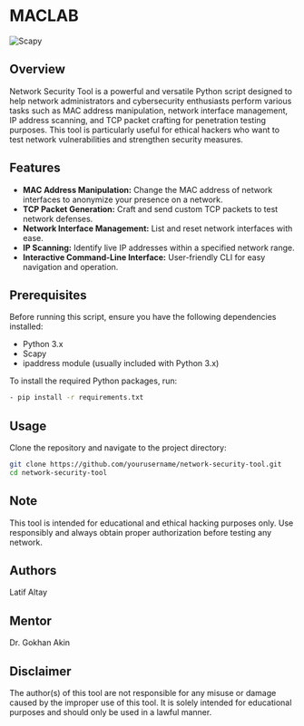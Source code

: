 # MACLAB

![Scapy](https://img.shields.io/badge/Scapy-Python_3.x-green.svg?logo=python&logoColor=yellow)

## Overview

Network Security Tool is a powerful and versatile Python script designed to help network administrators and cybersecurity enthusiasts perform various tasks such as MAC address manipulation, network interface management, IP address scanning, and TCP packet crafting for penetration testing purposes. This tool is particularly useful for ethical hackers who want to test network vulnerabilities and strengthen security measures.

## Features

- **MAC Address Manipulation:** Change the MAC address of network interfaces to anonymize your presence on a network.
- **TCP Packet Generation:** Craft and send custom TCP packets to test network defenses.
- **Network Interface Management:** List and reset network interfaces with ease.
- **IP Scanning:** Identify live IP addresses within a specified network range.
- **Interactive Command-Line Interface:** User-friendly CLI for easy navigation and operation.

## Prerequisites

Before running this script, ensure you have the following dependencies installed:

- Python 3.x
- Scapy
- ipaddress module (usually included with Python 3.x)

To install the required Python packages, run:

```bash 
- pip install -r requirements.txt 
```

## Usage

Clone the repository and navigate to the project directory:

```bash
git clone https://github.com/yourusername/network-security-tool.git
cd network-security-tool
```

## Note
This tool is intended for educational and ethical hacking purposes only. Use responsibly and always obtain proper authorization before testing any network.

## Authors
Latif Altay

## Mentor
Dr. Gokhan Akin 
 
## Disclaimer
The author(s) of this tool are not responsible for any misuse or damage caused by the improper use of this tool. It is solely intended for educational purposes and should only be used in a lawful manner.
